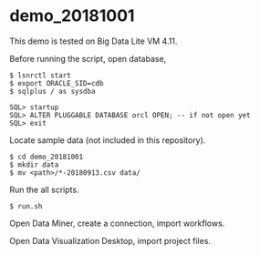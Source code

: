 # demo_20181001

This demo is tested on Big Data Lite VM 4.11.

Before running the script, open database,

    $ lsnrctl start
    $ export ORACLE_SID=cdb
    $ sqlplus / as sysdba

    SQL> startup
    SQL> ALTER PLUGGABLE DATABASE orcl OPEN; -- if not open yet
    SQL> exit

Locate sample data (not included in this repository).

    $ cd demo_20181001
    $ mkdir data
    $ mv <path>/*-20180913.csv data/

Run the all scripts.

    $ run.sh

Open Data Miner, create a connection, import workflows.

Open Data Visualization Desktop, import project files.

